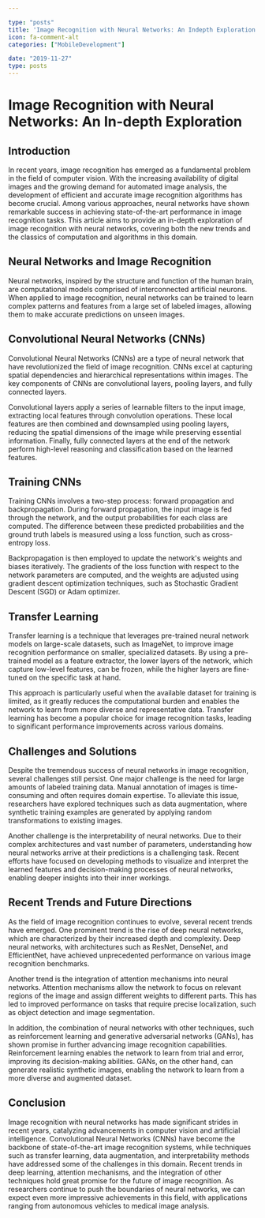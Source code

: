 ```yaml
---

type: "posts"
title: 'Image Recognition with Neural Networks: An Indepth Exploration'
icon: fa-comment-alt
categories: ["MobileDevelopment"]

date: "2019-11-27"
type: posts
---
```





# Image Recognition with Neural Networks: An In-depth Exploration

## Introduction

In recent years, image recognition has emerged as a fundamental problem in the field of computer vision. With the increasing availability of digital images and the growing demand for automated image analysis, the development of efficient and accurate image recognition algorithms has become crucial. Among various approaches, neural networks have shown remarkable success in achieving state-of-the-art performance in image recognition tasks. This article aims to provide an in-depth exploration of image recognition with neural networks, covering both the new trends and the classics of computation and algorithms in this domain.

## Neural Networks and Image Recognition

Neural networks, inspired by the structure and function of the human brain, are computational models comprised of interconnected artificial neurons. When applied to image recognition, neural networks can be trained to learn complex patterns and features from a large set of labeled images, allowing them to make accurate predictions on unseen images.

## Convolutional Neural Networks (CNNs)

Convolutional Neural Networks (CNNs) are a type of neural network that have revolutionized the field of image recognition. CNNs excel at capturing spatial dependencies and hierarchical representations within images. The key components of CNNs are convolutional layers, pooling layers, and fully connected layers.

Convolutional layers apply a series of learnable filters to the input image, extracting local features through convolution operations. These local features are then combined and downsampled using pooling layers, reducing the spatial dimensions of the image while preserving essential information. Finally, fully connected layers at the end of the network perform high-level reasoning and classification based on the learned features.

## Training CNNs

Training CNNs involves a two-step process: forward propagation and backpropagation. During forward propagation, the input image is fed through the network, and the output probabilities for each class are computed. The difference between these predicted probabilities and the ground truth labels is measured using a loss function, such as cross-entropy loss.

Backpropagation is then employed to update the network's weights and biases iteratively. The gradients of the loss function with respect to the network parameters are computed, and the weights are adjusted using gradient descent optimization techniques, such as Stochastic Gradient Descent (SGD) or Adam optimizer.

## Transfer Learning

Transfer learning is a technique that leverages pre-trained neural network models on large-scale datasets, such as ImageNet, to improve image recognition performance on smaller, specialized datasets. By using a pre-trained model as a feature extractor, the lower layers of the network, which capture low-level features, can be frozen, while the higher layers are fine-tuned on the specific task at hand.

This approach is particularly useful when the available dataset for training is limited, as it greatly reduces the computational burden and enables the network to learn from more diverse and representative data. Transfer learning has become a popular choice for image recognition tasks, leading to significant performance improvements across various domains.

## Challenges and Solutions

Despite the tremendous success of neural networks in image recognition, several challenges still persist. One major challenge is the need for large amounts of labeled training data. Manual annotation of images is time-consuming and often requires domain expertise. To alleviate this issue, researchers have explored techniques such as data augmentation, where synthetic training examples are generated by applying random transformations to existing images.

Another challenge is the interpretability of neural networks. Due to their complex architectures and vast number of parameters, understanding how neural networks arrive at their predictions is a challenging task. Recent efforts have focused on developing methods to visualize and interpret the learned features and decision-making processes of neural networks, enabling deeper insights into their inner workings.

## Recent Trends and Future Directions

As the field of image recognition continues to evolve, several recent trends have emerged. One prominent trend is the rise of deep neural networks, which are characterized by their increased depth and complexity. Deep neural networks, with architectures such as ResNet, DenseNet, and EfficientNet, have achieved unprecedented performance on various image recognition benchmarks.

Another trend is the integration of attention mechanisms into neural networks. Attention mechanisms allow the network to focus on relevant regions of the image and assign different weights to different parts. This has led to improved performance on tasks that require precise localization, such as object detection and image segmentation.

In addition, the combination of neural networks with other techniques, such as reinforcement learning and generative adversarial networks (GANs), has shown promise in further advancing image recognition capabilities. Reinforcement learning enables the network to learn from trial and error, improving its decision-making abilities. GANs, on the other hand, can generate realistic synthetic images, enabling the network to learn from a more diverse and augmented dataset.

## Conclusion

Image recognition with neural networks has made significant strides in recent years, catalyzing advancements in computer vision and artificial intelligence. Convolutional Neural Networks (CNNs) have become the backbone of state-of-the-art image recognition systems, while techniques such as transfer learning, data augmentation, and interpretability methods have addressed some of the challenges in this domain. Recent trends in deep learning, attention mechanisms, and the integration of other techniques hold great promise for the future of image recognition. As researchers continue to push the boundaries of neural networks, we can expect even more impressive achievements in this field, with applications ranging from autonomous vehicles to medical image analysis.